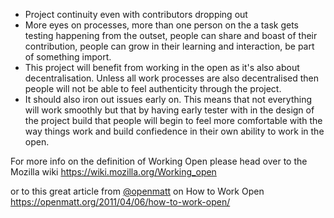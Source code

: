 * Project continuity even with contributors dropping out
* More eyes on processes, more than one person on the a task gets testing happening from the outset, people can share and boast of their contribution, people can grow in their learning and interaction, be part of something import.
* This project will benefit from working in the open as it's also about decentralisation. Unless all work processes are also decentralised then people will not be able to feel authenticity through the project.
* It should also iron out issues early on. This means that not everything will work smoothly but that by having early tester with in the design of the project build that people will begin to feel more comfortable with the way things work and build confiedence in their own ability to work in the open.

For more info on the definition of Working Open please head over to the Mozilla wiki https://wiki.mozilla.org/Working_open

or to this great article from [@openmatt](https://www.twitter.copm/openmatt) on How to Work Open https://openmatt.org/2011/04/06/how-to-work-open/
